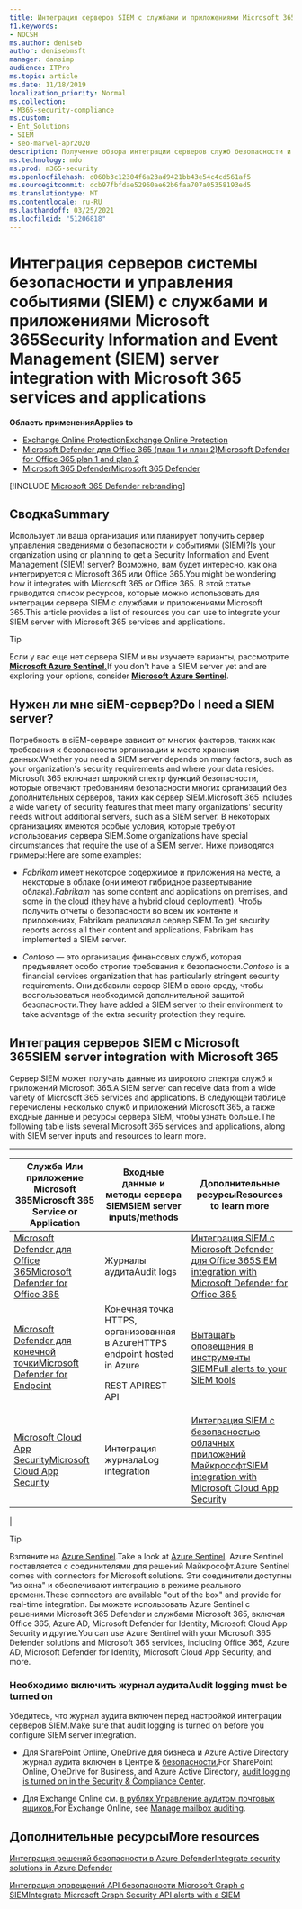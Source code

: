 ```yaml
---
title: Интеграция серверов SIEM с службами и приложениями Microsoft 365
f1.keywords:
- NOCSH
ms.author: deniseb
author: denisebmsft
manager: dansimp
audience: ITPro
ms.topic: article
ms.date: 11/18/2019
localization_priority: Normal
ms.collection:
- M365-security-compliance
ms.custom:
- Ent_Solutions
- SIEM
- seo-marvel-apr2020
description: Получение обзора интеграции серверов служб безопасности и управления событиями (SIEM) с облачными службами и приложениями Microsoft 365
ms.technology: mdo
ms.prod: m365-security
ms.openlocfilehash: d060b3c12304f6a23ad9421bb43e54c4cd561af5
ms.sourcegitcommit: dcb97fbfdae52960ae62b6faa707a05358193ed5
ms.translationtype: MT
ms.contentlocale: ru-RU
ms.lasthandoff: 03/25/2021
ms.locfileid: "51206818"
---
```

# <a name="security-information-and-event-management-siem-server-integration-with-microsoft-365-services-and-applications"></a><span data-ttu-id="db03c-103">Интеграция серверов системы безопасности и управления событиями (SIEM) с службами и приложениями Microsoft 365</span><span class="sxs-lookup"><span data-stu-id="db03c-103">Security Information and Event Management (SIEM) server integration with Microsoft 365 services and applications</span></span>

<span data-ttu-id="db03c-104">**Область применения**</span><span class="sxs-lookup"><span data-stu-id="db03c-104">**Applies to**</span></span>
- [<span data-ttu-id="db03c-105">Exchange Online Protection</span><span class="sxs-lookup"><span data-stu-id="db03c-105">Exchange Online Protection</span></span>](exchange-online-protection-overview.md)
- [<span data-ttu-id="db03c-106">Microsoft Defender для Office 365 (план 1 и план 2)</span><span class="sxs-lookup"><span data-stu-id="db03c-106">Microsoft Defender for Office 365 plan 1 and plan 2</span></span>](defender-for-office-365.md)
- [<span data-ttu-id="db03c-107">Microsoft 365 Defender</span><span class="sxs-lookup"><span data-stu-id="db03c-107">Microsoft 365 Defender</span></span>](../defender/microsoft-365-defender.md)

[!INCLUDE [Microsoft 365 Defender rebranding](../includes/microsoft-defender-for-office.md)]

## <a name="summary"></a><span data-ttu-id="db03c-108">Сводка</span><span class="sxs-lookup"><span data-stu-id="db03c-108">Summary</span></span>

<span data-ttu-id="db03c-109">Использует ли ваша организация или планирует получить сервер управления сведениями о безопасности и событиями (SIEM)?</span><span class="sxs-lookup"><span data-stu-id="db03c-109">Is your organization using or planning to get a Security Information and Event Management (SIEM) server?</span></span> <span data-ttu-id="db03c-110">Возможно, вам будет интересно, как она интегрируется с Microsoft 365 или Office 365.</span><span class="sxs-lookup"><span data-stu-id="db03c-110">You might be wondering how it integrates with Microsoft 365 or Office 365.</span></span> <span data-ttu-id="db03c-111">В этой статье приводится список ресурсов, которые можно использовать для интеграции сервера SIEM с службами и приложениями Microsoft 365.</span><span class="sxs-lookup"><span data-stu-id="db03c-111">This article provides a list of resources you can use to integrate your SIEM server with Microsoft 365 services and applications.</span></span>

> [!TIP]
> <span data-ttu-id="db03c-112">Если у вас еще нет сервера SIEM и вы изучаете варианты, рассмотрите **[Microsoft Azure Sentinel.](/azure/sentinel/overview)**</span><span class="sxs-lookup"><span data-stu-id="db03c-112">If you don't have a SIEM server yet and are exploring your options, consider **[Microsoft Azure Sentinel](/azure/sentinel/overview)**.</span></span>

## <a name="do-i-need-a-siem-server"></a><span data-ttu-id="db03c-113">Нужен ли мне siEM-сервер?</span><span class="sxs-lookup"><span data-stu-id="db03c-113">Do I need a SIEM server?</span></span>

<span data-ttu-id="db03c-114">Потребность в siEM-сервере зависит от многих факторов, таких как требования к безопасности организации и место хранения данных.</span><span class="sxs-lookup"><span data-stu-id="db03c-114">Whether you need a SIEM server depends on many factors, such as your organization's security requirements and where your data resides.</span></span> <span data-ttu-id="db03c-115">Microsoft 365 включает широкий спектр функций безопасности, которые отвечают требованиям безопасности многих организаций без дополнительных серверов, таких как сервер SIEM.</span><span class="sxs-lookup"><span data-stu-id="db03c-115">Microsoft 365 includes a wide variety of security features that meet many organizations' security needs without additional servers, such as a SIEM server.</span></span> <span data-ttu-id="db03c-116">В некоторых организациях имеются особые условия, которые требуют использования сервера SIEM.</span><span class="sxs-lookup"><span data-stu-id="db03c-116">Some organizations have special circumstances that require the use of a SIEM server.</span></span> <span data-ttu-id="db03c-117">Ниже приводятся примеры:</span><span class="sxs-lookup"><span data-stu-id="db03c-117">Here are some examples:</span></span>

- <span data-ttu-id="db03c-118">*Fabrikam* имеет некоторое содержимое и приложения на месте, а некоторые в облаке (они имеют гибридное развертывание облака).</span><span class="sxs-lookup"><span data-stu-id="db03c-118">*Fabrikam* has some content and applications on premises, and some in the cloud (they have a hybrid cloud deployment).</span></span> <span data-ttu-id="db03c-119">Чтобы получить отчеты о безопасности во всем их контенте и приложениях, Fabrikam реализовал сервер SIEM.</span><span class="sxs-lookup"><span data-stu-id="db03c-119">To get security reports across all their content and applications, Fabrikam has implemented a SIEM server.</span></span>

- <span data-ttu-id="db03c-120">*Contoso* — это организация финансовых служб, которая предъявляет особо строгие требования к безопасности.</span><span class="sxs-lookup"><span data-stu-id="db03c-120">*Contoso* is a financial services organization that has particularly stringent security requirements.</span></span> <span data-ttu-id="db03c-121">Они добавили сервер SIEM в свою среду, чтобы воспользоваться необходимой дополнительной защитой безопасности.</span><span class="sxs-lookup"><span data-stu-id="db03c-121">They have added a SIEM server to their environment to take advantage of the extra security protection they require.</span></span>

## <a name="siem-server-integration-with-microsoft-365"></a><span data-ttu-id="db03c-122">Интеграция серверов SIEM с Microsoft 365</span><span class="sxs-lookup"><span data-stu-id="db03c-122">SIEM server integration with Microsoft 365</span></span>

<span data-ttu-id="db03c-123">Сервер SIEM может получать данные из широкого спектра служб и приложений Microsoft 365.</span><span class="sxs-lookup"><span data-stu-id="db03c-123">A SIEM server can receive data from a wide variety of Microsoft 365 services and applications.</span></span> <span data-ttu-id="db03c-124">В следующей таблице перечислены несколько служб и приложений Microsoft 365, а также входные данные и ресурсы сервера SIEM, чтобы узнать больше.</span><span class="sxs-lookup"><span data-stu-id="db03c-124">The following table lists several Microsoft 365 services and applications, along with SIEM server inputs and resources to learn more.</span></span>

****

|<span data-ttu-id="db03c-125">Служба Или приложение Microsoft 365</span><span class="sxs-lookup"><span data-stu-id="db03c-125">Microsoft 365 Service or Application</span></span>|<span data-ttu-id="db03c-126">Входные данные и методы сервера SIEM</span><span class="sxs-lookup"><span data-stu-id="db03c-126">SIEM server inputs/methods</span></span>|<span data-ttu-id="db03c-127">Дополнительные ресурсы</span><span class="sxs-lookup"><span data-stu-id="db03c-127">Resources to learn more</span></span>|
|---|---|---|
|[<span data-ttu-id="db03c-128">Microsoft Defender для Office 365</span><span class="sxs-lookup"><span data-stu-id="db03c-128">Microsoft Defender for Office 365</span></span>](defender-for-office-365.md)|<span data-ttu-id="db03c-129">Журналы аудита</span><span class="sxs-lookup"><span data-stu-id="db03c-129">Audit logs</span></span>|[<span data-ttu-id="db03c-130">Интеграция SIEM с Microsoft Defender для Office 365</span><span class="sxs-lookup"><span data-stu-id="db03c-130">SIEM integration with Microsoft Defender for Office 365</span></span>](siem-integration-with-office-365-ti.md)|
|[<span data-ttu-id="db03c-131">Microsoft Defender для конечной точки</span><span class="sxs-lookup"><span data-stu-id="db03c-131">Microsoft Defender for Endpoint</span></span>](https://docs.microsoft.com/windows/security/threat-protection/)|<span data-ttu-id="db03c-132">Конечная точка HTTPS, организованная в Azure</span><span class="sxs-lookup"><span data-stu-id="db03c-132">HTTPS endpoint hosted in Azure</span></span> <p> <span data-ttu-id="db03c-133">REST API</span><span class="sxs-lookup"><span data-stu-id="db03c-133">REST API</span></span>|[<span data-ttu-id="db03c-134">Вытащать оповещения в инструменты SIEM</span><span class="sxs-lookup"><span data-stu-id="db03c-134">Pull alerts to your SIEM tools</span></span>](../defender-endpoint/configure-siem.md)|
|[<span data-ttu-id="db03c-135">Microsoft Cloud App Security</span><span class="sxs-lookup"><span data-stu-id="db03c-135">Microsoft Cloud App Security</span></span>](/cloud-app-security/what-is-cloud-app-security)|<span data-ttu-id="db03c-136">Интеграция журнала</span><span class="sxs-lookup"><span data-stu-id="db03c-136">Log integration</span></span>|[<span data-ttu-id="db03c-137">Интеграция SIEM с безопасностью облачных приложений Майкрософт</span><span class="sxs-lookup"><span data-stu-id="db03c-137">SIEM integration with Microsoft Cloud App Security</span></span>](/cloud-app-security/siem)|
|

> [!TIP]
> <span data-ttu-id="db03c-138">Взгляните на [Azure Sentinel](/azure/sentinel/overview).</span><span class="sxs-lookup"><span data-stu-id="db03c-138">Take a look at [Azure Sentinel](/azure/sentinel/overview).</span></span> <span data-ttu-id="db03c-139">Azure Sentinel поставляется с соединителями для решений Майкрософт.</span><span class="sxs-lookup"><span data-stu-id="db03c-139">Azure Sentinel comes with connectors for Microsoft solutions.</span></span> <span data-ttu-id="db03c-140">Эти соединители доступны "из окна" и обеспечивают интеграцию в режиме реального времени.</span><span class="sxs-lookup"><span data-stu-id="db03c-140">These connectors are available "out of the box" and provide for real-time integration.</span></span> <span data-ttu-id="db03c-141">Вы можете использовать Azure Sentinel с решениями Microsoft 365 Defender и службами Microsoft 365, включая Office 365, Azure AD, Microsoft Defender for Identity, Microsoft Cloud App Security и другие.</span><span class="sxs-lookup"><span data-stu-id="db03c-141">You can use Azure Sentinel with your Microsoft 365 Defender solutions and Microsoft 365 services, including Office 365, Azure AD, Microsoft Defender for Identity, Microsoft Cloud App Security, and more.</span></span>

### <a name="audit-logging-must-be-turned-on"></a><span data-ttu-id="db03c-142">Необходимо включить журнал аудита</span><span class="sxs-lookup"><span data-stu-id="db03c-142">Audit logging must be turned on</span></span>

<span data-ttu-id="db03c-143">Убедитесь, что журнал аудита включен перед настройкой интеграции серверов SIEM.</span><span class="sxs-lookup"><span data-stu-id="db03c-143">Make sure that audit logging is turned on before you configure SIEM server integration.</span></span>

- <span data-ttu-id="db03c-144">Для SharePoint Online, OneDrive для бизнеса и Azure Active Directory журнал аудита включен в Центре & [безопасности.](../../compliance/turn-audit-log-search-on-or-off.md)</span><span class="sxs-lookup"><span data-stu-id="db03c-144">For SharePoint Online, OneDrive for Business, and Azure Active Directory, [audit logging is turned on in the Security & Compliance Center](../../compliance/turn-audit-log-search-on-or-off.md).</span></span>

- <span data-ttu-id="db03c-145">Для Exchange Online см. [в рублях Управление аудитом почтовых ящиков.](../../compliance/enable-mailbox-auditing.md)</span><span class="sxs-lookup"><span data-stu-id="db03c-145">For Exchange Online, see [Manage mailbox auditing](../../compliance/enable-mailbox-auditing.md).</span></span>

## <a name="more-resources"></a><span data-ttu-id="db03c-146">Дополнительные ресурсы</span><span class="sxs-lookup"><span data-stu-id="db03c-146">More resources</span></span>

[<span data-ttu-id="db03c-147">Интеграция решений безопасности в Azure Defender</span><span class="sxs-lookup"><span data-stu-id="db03c-147">Integrate security solutions in Azure Defender</span></span>](/azure/security-center/security-center-partner-integration#exporting-data-to-a-siem)

[<span data-ttu-id="db03c-148">Интеграция оповещений API безопасности Microsoft Graph с SIEM</span><span class="sxs-lookup"><span data-stu-id="db03c-148">Integrate Microsoft Graph Security API alerts with a SIEM</span></span>](/graph/security-integration)